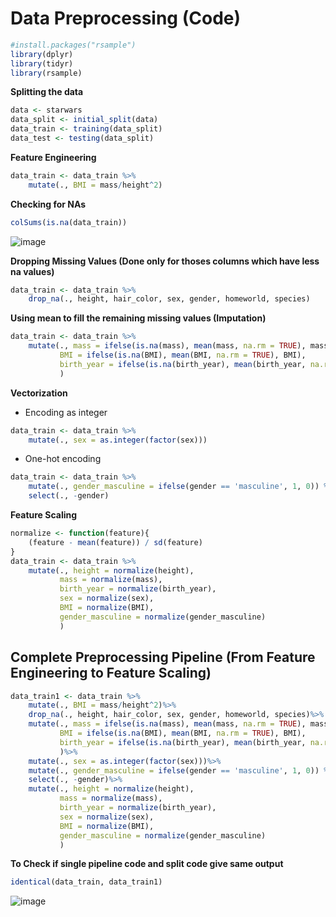 # Data Preprocessing (Code)

```r
#install.packages("rsample")
library(dplyr)
library(tidyr)
library(rsample)
```

**Splitting the data**
```r
data <- starwars
data_split <- initial_split(data)
data_train <- training(data_split)
data_test <- testing(data_split)
```

**Feature Engineering**
```r
data_train <- data_train %>%
    mutate(., BMI = mass/height^2)
```

**Checking for NAs**
```r
colSums(is.na(data_train))
```
![image](https://user-images.githubusercontent.com/60386381/126800707-5922518f-acc7-4cb9-b74a-fc7a3cab3f95.png)

**Dropping Missing Values (Done only for thoses columns which have less na values)**
```r
data_train <- data_train %>%
    drop_na(., height, hair_color, sex, gender, homeworld, species)
```

**Using mean to fill the remaining missing values (Imputation)**
```r
data_train <- data_train %>%
    mutate(., mass = ifelse(is.na(mass), mean(mass, na.rm = TRUE), mass),
           BMI = ifelse(is.na(BMI), mean(BMI, na.rm = TRUE), BMI),
           birth_year = ifelse(is.na(birth_year), mean(birth_year, na.rm = TRUE), birth_year)
           )
```

**Vectorization**
- Encoding as integer
```r
data_train <- data_train %>%
    mutate(., sex = as.integer(factor(sex)))
```
- One-hot encoding
```r
data_train <- data_train %>%
    mutate(., gender_masculine = ifelse(gender == 'masculine', 1, 0)) %>%
    select(., -gender)
```

**Feature Scaling**
```r
normalize <- function(feature){
    (feature - mean(feature)) / sd(feature)
}
data_train <- data_train %>%
    mutate(., height = normalize(height),
           mass = normalize(mass),
           birth_year = normalize(birth_year),
           sex = normalize(sex),
           BMI = normalize(BMI),
           gender_masculine = normalize(gender_masculine)
           )
```

## Complete Preprocessing Pipeline (From Feature Engineering to Feature Scaling)
```r
data_train1 <- data_train %>%
    mutate(., BMI = mass/height^2)%>%
    drop_na(., height, hair_color, sex, gender, homeworld, species)%>%
    mutate(., mass = ifelse(is.na(mass), mean(mass, na.rm = TRUE), mass),
           BMI = ifelse(is.na(BMI), mean(BMI, na.rm = TRUE), BMI),
           birth_year = ifelse(is.na(birth_year), mean(birth_year, na.rm = TRUE), birth_year)
           )%>%
    mutate(., sex = as.integer(factor(sex)))%>%
    mutate(., gender_masculine = ifelse(gender == 'masculine', 1, 0)) %>%
    select(., -gender)%>%
    mutate(., height = normalize(height),
           mass = normalize(mass),
           birth_year = normalize(birth_year),
           sex = normalize(sex),
           BMI = normalize(BMI),
           gender_masculine = normalize(gender_masculine)
           )
```

**To Check if single pipeline code and split code give same output**
```r
identical(data_train, data_train1)
```
![image](https://user-images.githubusercontent.com/60386381/126805614-9d3bf934-2cb1-4752-bb55-f87665a38f67.png)